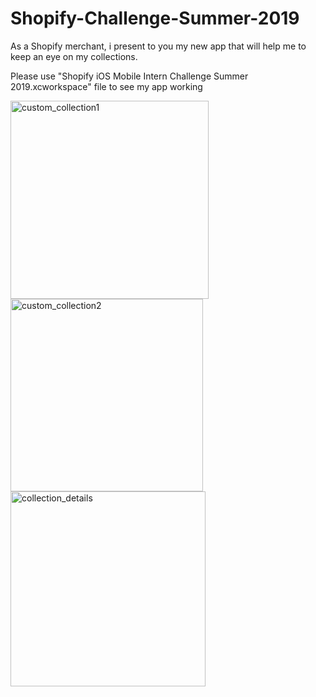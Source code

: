 # Shopify-Challenge-Summer-2019
As a Shopify merchant, i present to you my new app that will help me to keep an eye on my collections.

Please use "Shopify iOS Mobile Intern Challenge Summer 2019.xcworkspace" file to see my app working

<img width="317" alt="custom_collection1" src="https://user-images.githubusercontent.com/19721134/51452866-83d28080-1d0a-11e9-9ea3-3cbd91b3ac72.png"> <img width="308" alt="custom_collection2" src="https://user-images.githubusercontent.com/19721134/51452909-aebcd480-1d0a-11e9-878e-df55aeb14678.png"><img width="312" alt="collection_details" src="https://user-images.githubusercontent.com/19721134/51452927-c7c58580-1d0a-11e9-8caa-a117ebd151a4.png">
